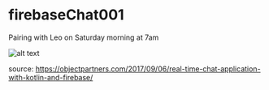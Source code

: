 # firebaseChat001
Pairing with Leo on Saturday morning at 7am

![alt text](https://user-images.githubusercontent.com/10734935/36938530-ca65156e-1ec6-11e8-8959-5f6bc2696e89.png "Image1")

source: https://objectpartners.com/2017/09/06/real-time-chat-application-with-kotlin-and-firebase/
